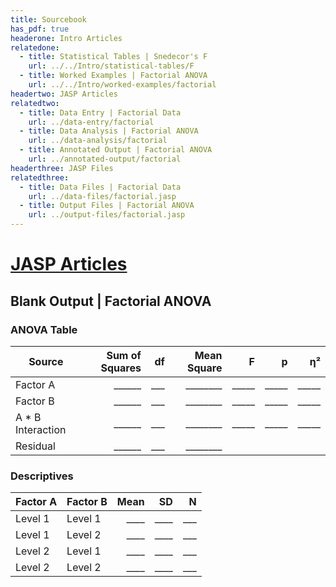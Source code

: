 ```yaml
---
title: Sourcebook
has_pdf: true
headerone: Intro Articles
relatedone:
  - title: Statistical Tables | Snedecor's F
    url: ../../Intro/statistical-tables/F
  - title: Worked Examples | Factorial ANOVA
    url: ../../Intro/worked-examples/factorial
headertwo: JASP Articles
relatedtwo:
  - title: Data Entry | Factorial Data
    url: ../data-entry/factorial
  - title: Data Analysis | Factorial ANOVA
    url: ../data-analysis/factorial
  - title: Annotated Output | Factorial ANOVA
    url: ../annotated-output/factorial
headerthree: JASP Files
relatedthree:
  - title: Data Files | Factorial Data
    url: ../data-files/factorial.jasp
  - title: Output Files | Factorial ANOVA
    url: ../output-files/factorial.jasp
---
```


# [JASP Articles](../index.md)

## Blank Output | Factorial ANOVA

### ANOVA Table

| Source           | Sum of Squares | df  | Mean Square  | F     | p     | η²    |
|------------------|---------------:|----:|-------------:|------:|------:|------:|
| Factor A         | ______         | ___ | ________     | _____ | _____ | _____ |
| Factor B         | ______         | ___ | ________     | _____ | _____ | _____ |
| A * B Interaction| ______         | ___ | ________     | _____ | _____ | _____ |
| Residual         | ______         | ___ | ________     |       |       |       |

### Descriptives

| Factor A | Factor B | Mean | SD   | N   |
|----------|----------|-----:|-----:|----:|
| Level 1  | Level 1  | ____ | ____ | ___ |
| Level 1  | Level 2  | ____ | ____ | ___ |
| Level 2  | Level 1  | ____ | ____ | ___ |
| Level 2  | Level 2  | ____ | ____ | ___ |
